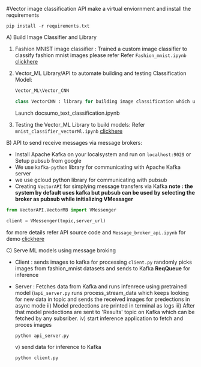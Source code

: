 #Vector image classification API 
make a virtual enviornment and install the requirements
```
pip install -r requirements.txt
```
A) Build Image Classifier and Library
1) Fashion MNIST image classifier :
   Trained a custom image classifier to classify fashion mnist images please refer
   Refer ```Fashion_mnist.ipynb``` [clickhere](Fashion_mnist.ipynb)


2)  Vector_ML  Library/API to automate building and testing Classification Model:
    ```python
    Vector_ML\Vector_CNN
    
    class VectorCNN : library for building image classification which uses tf.keras
    ```
    Launch docsumo_text_classification.ipynb 
3) Testing the Vector_ML Library to build models:
    Refer ```mnist_classifier_vectorMl.ipynb``` [clickhere](mnist_classifier_vectorML.ipynb)

B) API to send receive messages via message brokers:

   - Install Apache Kafka on your localsystem and run on ```localhost:9029``` 
     or Setup pubsub from google
   - We use ```kafka-python``` library for communicating with Apache Kafka server
   - we use gcloud python library for communicating with pubsub
   - Creating ```VectorAPI``` for simplying message transfers via Kafka
    **note : the system by default uses kafka but pubsub can be used by selecting the broker as pubsub while initializing VMessager**
   ```python
   from VectorAPI.VectorMB import VMessenger

   client = VMessenger(topic,server_url)
   ```  
   for more details refer API source code and ```Message_broker_api.ipynb``` for demo [clickhere](Messege_broker_api.ipynb)

    
C) Serve ML models using message broking
   - Client : sends images to kafka for processing
   ```client.py``` randomly picks images from fashion_mnist datasets and sends to Kafka **ReqQueue** for inference

   - Server : Fetches data from Kafka and runs infenrece using pretrained model 
    i)```api_server.py``` runs  process_stream_data which keeps looking for new data in topic and sends the received images for predections in async mode 
        ii) Model predections are printed in terminal as logs
        iii) After that model predections are sent to 'Results' topic on Kafka which can be fetched by any subsriber.
        iv) start inference application to fetch and proces images
        ```
        python api_server.py
        ```
        v) send data for inference to Kafka
        ```
        python client.py
        ```

    


   
    